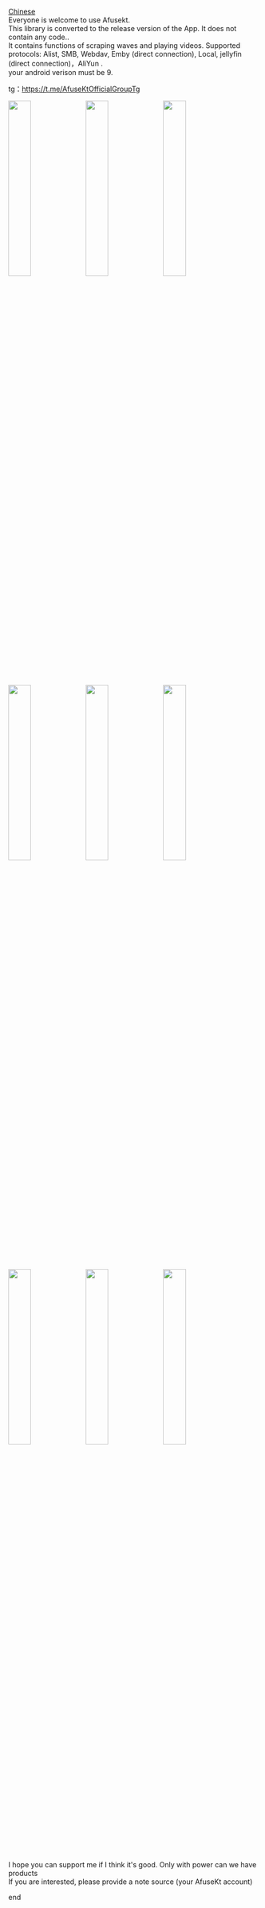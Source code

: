 <a href="README.md" >Chinese</a> <br>
Everyone is welcome to use Afusekt.<br>
This library is converted to the release version of the App. It does not contain any code..<br> 
It contains functions of scraping waves and playing videos. Supported protocols: Alist, SMB, Webdav, Emby (direct connection), Local, jellyfin (direct connection)，AliYun .<br>
your android verison must be 9.<br>

tg：https://t.me/AfuseKtOfficialGroupTg

<div >
  <img src="https://github.com/AttemptD/AfuseKt-release/assets/50815957/a4064a6b-6dd8-4ead-be83-3820845a81e4" width=30%/>
  <img src="https://github.com/AttemptD/AfuseKt-release/assets/50815957/58d63117-c360-40f9-aff0-fd54a0f0d0ae" width=30%/>
  <img src="https://github.com/AttemptD/AfuseKt-release/assets/50815957/69cdd9c6-7749-4fef-bc19-74dc7ca76134" width=30%/>
</div>

<div >
  <img src="https://github.com/AttemptD/AfuseKt-release/assets/50815957/7fdf0c13-3c7d-48c9-9e5d-198434581630" width=30%/>
  <img src="https://github.com/AttemptD/AfuseKt-release/assets/50815957/ca5191e2-deef-450b-b2d6-447a4e6accbb" width=30%/>
  <img src="https://github.com/AttemptD/AfuseKt-release/assets/50815957/e6395cb3-80fd-48fe-a70c-5fceb989ec62" width=30%/>
</div>

<div >
  <img src="https://github.com/AttemptD/AfuseKt-release/assets/50815957/e051ae53-15fc-4f79-a58c-c37ffd188b5c" width=30%/>
  <img src="https://github.com/AttemptD/AfuseKt-release/assets/50815957/62cb461a-3b16-4b00-ab35-7c0a2f0d7d43" width=30%/>
  <img src="https://github.com/AttemptD/AfuseKt-release/assets/50815957/621ff064-3183-43e0-bd4d-aa7c0e395f50" width=30%/>
</div>


I hope you can support me if I think it's good. Only with power can we have products <br>
If you are interested, please provide a note source (your AfuseKt account) <br>

end
 <!--<div >

<img src="https://github.com/AttemptD/AfuseKt-release/assets/50815957/6e1cc4d1-9bcb-40c8-ae0c-5a93c7456da5" width=40%/>
<img src="https://github.com/AttemptD/AfuseKt-release/assets/50815957/e4c5bf71-98eb-4c89-9c1b-04bc7d1a22fb" width=40%/>
  
</div>
-->
